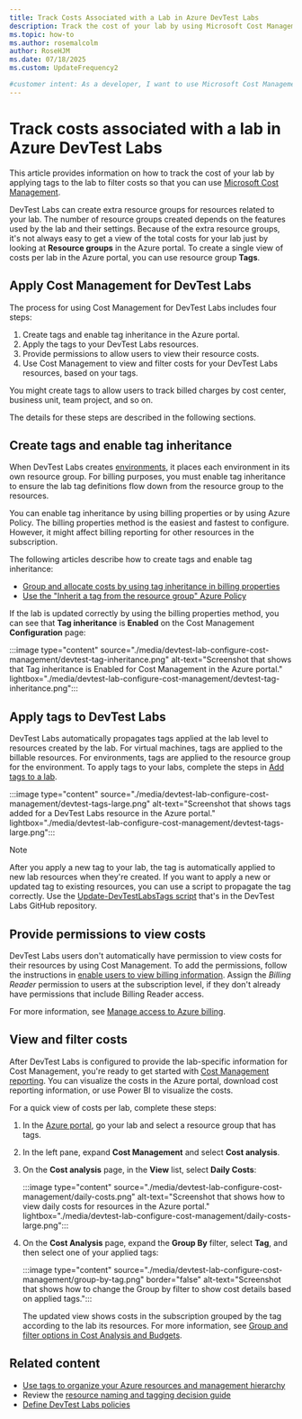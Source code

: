 ```yaml
---
title: Track Costs Associated with a Lab in Azure DevTest Labs
description: Track the cost of your lab by using Microsoft Cost Management and custom tags, tag inheritance, and filtered views.
ms.topic: how-to
ms.author: rosemalcolm
author: RoseHJM
ms.date: 07/18/2025
ms.custom: UpdateFrequency2

#customer intent: As a developer, I want to use Microsoft Cost Management to track and manage the costs associated with my DevTest Labs resources.
---
```


# Track costs associated with a lab in Azure DevTest Labs

This article provides information on how to track the cost of your lab by applying tags to the lab to filter costs so that you can use [Microsoft Cost Management](../cost-management-billing/cost-management-billing-overview.md).

DevTest Labs can create extra resource groups for resources related to your lab. The number of resource groups created depends on the features used by the lab and their settings. Because of the extra resource groups, it's not always easy to get a view of the total costs for your lab just by looking at **Resource groups** in the Azure portal. To create a single view of costs per lab in the Azure portal, you can use resource group **Tags**. 

## Apply Cost Management for DevTest Labs

The process for using Cost Management for DevTest Labs includes four steps:

1. Create tags and enable tag inheritance in the Azure portal.
1. Apply the tags to your DevTest Labs resources.
1. Provide permissions to allow users to view their resource costs.
1. Use Cost Management to view and filter costs for your DevTest Labs resources, based on your tags.

You might create tags to allow users to track billed charges by cost center, business unit, team project, and so on.

The details for these steps are described in the following sections. 

## Create tags and enable tag inheritance

When DevTest Labs creates [environments](devtest-lab-create-environment-from-arm.md), it places each environment in its own resource group. For billing purposes, you must enable tag inheritance to ensure the lab tag definitions flow down from the resource group to the resources. 

You can enable tag inheritance by using billing properties or by using Azure Policy. The billing properties method is the easiest and fastest to configure. However, it might affect billing reporting for other resources in the subscription. 

The following articles describe how to create tags and enable tag inheritance:

- [Group and allocate costs by using tag inheritance in billing properties](../cost-management-billing/costs/enable-tag-inheritance.md)
- [Use the "Inherit a tag from the resource group" Azure Policy](../azure-resource-manager/management/tag-policies.md)

If the lab is updated correctly by using the billing properties method, you can see that **Tag inheritance** is **Enabled** on the Cost Management **Configuration** page: 

:::image type="content" source="./media/devtest-lab-configure-cost-management/devtest-tag-inheritance.png" alt-text="Screenshot that shows that Tag inheritance is Enabled for Cost Management in the Azure portal." lightbox="./media/devtest-lab-configure-cost-management/devtest-tag-inheritance.png":::

## Apply tags to DevTest Labs

DevTest Labs automatically propagates tags applied at the lab level to resources created by the lab. For virtual machines, tags are applied to the billable resources. For environments, tags are applied to the resource group for the environment. To apply tags to your labs, complete the steps in [Add tags to a lab](devtest-lab-add-tag.md).

:::image type="content" source="./media/devtest-lab-configure-cost-management/devtest-tags-large.png" alt-text="Screenshot that shows tags added for a DevTest Labs resource in the Azure portal." lightbox="./media/devtest-lab-configure-cost-management/devtest-tags-large.png":::

> [!NOTE]
> After you apply a new tag to your lab, the tag is automatically applied to new lab resources when they're created. If you want to apply a new or updated tag to existing resources, you can use a script to propagate the tag correctly. Use the [Update-DevTestLabsTags script](https://github.com/Azure/azure-devtestlab/tree/master/samples/DevTestLabs/Scripts/UpdateDtlTags) that's in the DevTest Labs GitHub repository.

## Provide permissions to view costs 

DevTest Labs users don't automatically have permission to view costs for their resources by using Cost Management. To add the permissions, follow the instructions in [enable users to view billing information](../cost-management-billing/costs/assign-access-acm-data.md#assign-billing-account-scope-access). Assign the _Billing Reader_ permission to users at the subscription level, if they don't already have permissions that include Billing Reader access.

For more information, see [Manage access to Azure billing](../cost-management-billing/manage/manage-billing-access.md).

## View and filter costs

After DevTest Labs is configured to provide the lab-specific information for Cost Management, you're ready to get started with [Cost Management reporting](../cost-management-billing/costs/reporting-get-started.md). You can visualize the costs in the Azure portal, download cost reporting information, or use Power BI to visualize the costs. 

For a quick view of costs per lab, complete these steps: 

1. In the [Azure portal](https://portal.azure.com), go your lab and select a resource group that has tags.

1. In the left pane, expand **Cost Management** and select **Cost analysis**.

1. On the **Cost analysis** page, in the **View** list, select **Daily Costs**:

   :::image type="content" source="./media/devtest-lab-configure-cost-management/daily-costs.png" alt-text="Screenshot that shows how to view daily costs for resources in the Azure portal." lightbox="./media/devtest-lab-configure-cost-management/daily-costs-large.png":::

1. On the **Cost Analysis** page, expand the **Group By** filter, select **Tag**, and then select one of your applied tags:

   :::image type="content" source="./media/devtest-lab-configure-cost-management/group-by-tag.png" border="false" alt-text="Screenshot that shows how to change the Group by filter to show cost details based on applied tags.":::

   The updated view shows costs in the subscription grouped by the tag according to the lab its resources. For more information, see [Group and filter options in Cost Analysis and Budgets](../cost-management-billing/costs/group-filter.md).

## Related content

- [Use tags to organize your Azure resources and management hierarchy](/azure/azure-resource-manager/management/tag-resources)
- Review the [resource naming and tagging decision guide](/azure/cloud-adoption-framework/ready/azure-best-practices/resource-naming-and-tagging-decision-guide)
- [Define DevTest Labs policies](devtest-lab-set-lab-policy.md)
